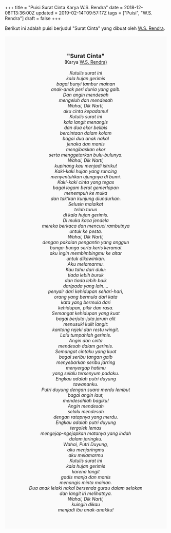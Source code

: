 +++
title = "Puisi Surat Cinta Karya W.S. Rendra"
date = 2018-12-08T13:36:00Z
updated = 2019-02-14T09:57:17Z
tags = ["Puisi", "W.S. Rendra"]
draft = false
+++

<div dir="ltr" style="text-align: left;" trbidi="on"><div style="text-align: justify;">Berikut ini adalah puisi berjudul "Surat Cinta" yang dibuat oleh <a href="https://ensiklopedia.kemdikbud.go.id/sastra/artikel/Rendra" target="_blank">W.S. Rendra</a>. </div><br /><div style="background: #FAFAFA; font-size: 14px; height: auto; margin: 0 auto; padding: 50px; text-align: center; width: auto;"><span style="font-size: 18px;"><b>"Surat Cinta"</b></span><br />(Karya <a href="https://www.sekata.web.id/tags/w.s.-rendra" target="_blank">W.S. Rendra)</a> <br /><br /><i>Kutulis surat ini</i><br /><i>kala hujan gerimis</i><br /><i>bagai bunyi tambur mainan</i><br /><i>anak-anak peri dunia yang gaib.</i><br /><i>Dan angin mendesah</i><br /><i>mengeluh dan mendesah</i><br /><i>Wahai, Dik Narti,</i><br /><i>aku cinta kepadamu!</i><br /><i>Kutulis surat ini</i><br /><i>kala langit menangis</i><br /><i>dan dua ekor belibis</i><br /><i>bercintaan dalam kolam</i><br /><i>bagai dua anak nakal</i><br /><i>jenaka dan manis</i><br /><i>mengibaskan ekor</i><br /><i>serta menggetarkan bulu-bulunya.</i><br /><i>Wahai, Dik Narti,</i><br /><i>kupinang kau menjadi istriku!</i><br /><i>Kaki-kaki hujan yang runcing</i><br /><i>menyentuhkan ujungnya di bumi.</i><br /><i>Kaki-kaki cinta yang tegas</i><br /><i>bagai logam berat gemerlapan</i><br /><i>menempuh ke muka</i><br /><i>dan tak’kan kunjung diundurkan.</i><br /><i>Selusin malaikat</i><br /><i>telah turun</i><br /><i>di kala hujan gerimis.</i><br /><i>Di muka kaca jendela</i><br /><i>mereka berkaca dan mencuci rambutnya</i><br /><i>untuk ke pesta.</i><br /><i>Wahai, Dik Narti,</i><br /><i>dengan pakaian pengantin yang anggun</i><br /><i>bunga-bunga serta keris keramat</i><br /><i>aku ingin membimbingmu ke altar</i><br /><i>untuk dikawinkan.</i><br /><i>Aku melamarmu.</i><br /><i>Kau tahu dari dulu:</i><br /><i>tiada lebih buruk</i><br /><i>dan tiada lebih baik</i><br /><i>daripada yang lain….</i><br /><i>penyair dari kehidupan sehari-hari,</i><br /><i>orang yang bermula dari kata</i><br /><i>kata yang bermula dari</i><br /><i>kehidupan, pikir dan rasa.</i><br /><i>Semangat kehidupan yang kuat</i><br /><i>bagai berjuta-juta jarum alit</i><br /><i>menusuki kulit langit:</i><br /><i>kantong rejeki dan restu wingit.</i><br /><i>Lalu tumpahlah gerimis.</i><br /><i>Angin dan cinta</i><br /><i>mendesah dalam gerimis.</i><br /><i>Semangat cintaku yang kuat</i><br /><i>bagai seribu tangan gaib</i><br /><i>menyebarkan seribu jarring</i><br /><i>menyergap hatimu</i><br /><i>yang selalu tersenyum padaku.</i><br /><i>Engkau adalah putri duyung</i><br /><i>tawananku.</i><br /><i>Putri duyung dengan suara merdu lembut</i><br /><i>bagai angin laut,</i><br /><i>mendesahlah bagiku!</i><br /><i>Angin mendesah</i><br /><i>selalu mendesah</i><br /><i>dengan ratapnya yang merdu.</i><br /><i>Engkau adalah putri duyung</i><br /><i>tergolek lemas</i><br /><i>mengejap-ngejapkan matanya yang indah</i><br /><i>dalam jaringku.</i><br /><i>Wahai, Putri Duyung,</i><br /><i>aku menjaringmu</i><br /><i>aku melamarmu</i><br /><i>Kutulis surat ini</i><br /><i>kala hujan gerimis</i><br /><i>karena langit</i><br /><i>gadis manja dan manis</i><br /><i>menangis minta mainan.</i><br /><i>Dua anak lelaki nakal bersenda gurau dalam selokan</i><br /><i>dan langit iri melihatnya.</i><br /><i>Wahai, Dik Narti,</i><br /><i>kuingin dikau</i><br /><i>menjadi ibu anak-anakku!</i> </div></div>
